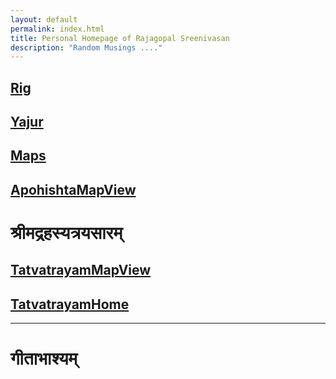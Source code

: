 ```yaml
---
layout: default
permalink: index.html
title: Personal Homepage of Rajagopal Sreenivasan
description: "Random Musings ...."
---
```


## [Rig](https://rajsreen.github.io/notes/Vedamaps/rigMap.html)
## [Yajur](https://rajsreen.github.io/notes/Vedamaps/yajurMap.html)

## [Maps](https://rajsreen.github.io/notes/SRTS/3TatvaTrayam/allMaps.html)
## [ApohishtaMapView](https://rajsreen.github.io/notes/SRTS/3TatvaTrayam/apohishta_map.html)



# श्रीमद्रहस्यत्रयसारम् 
## [TatvatrayamMapView](https://rajsreen.github.io/notes/SRTS/3TatvaTrayam/tatvatrayam_map.html)
## [TatvatrayamHome](https://rajsreen.github.io/notes/SRTS/3TatvaTrayam/tatvatrayam_landing)

------

# गीताभाश्यम् 


</h3>
